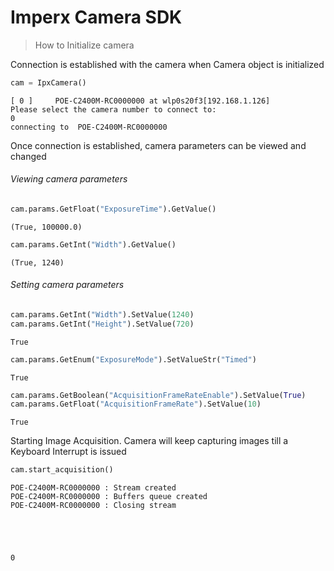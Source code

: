# Imperx Camera SDK
> How to Initialize camera


Connection is established with the camera when Camera object is initialized

```python
cam = IpxCamera()
```

    [ 0 ]     POE-C2400M-RC0000000 at wlp0s20f3[192.168.1.126]
    Please select the camera number to connect to: 
    0
    connecting to  POE-C2400M-RC0000000


Once connection is established, camera parameters can be viewed and changed

###### Viewing camera parameters

```python
cam.params.GetFloat("ExposureTime").GetValue()
```




    (True, 100000.0)



```python
cam.params.GetInt("Width").GetValue()
```




    (True, 1240)




###### Setting camera parameters

```python
cam.params.GetInt("Width").SetValue(1240)
cam.params.GetInt("Height").SetValue(720)
```




    True



```python
cam.params.GetEnum("ExposureMode").SetValueStr("Timed")
```




    True



```python
cam.params.GetBoolean("AcquisitionFrameRateEnable").SetValue(True)
cam.params.GetFloat("AcquisitionFrameRate").SetValue(10)
```




    True



Starting Image Acquisition. Camera will keep capturing images till a Keyboard Interrupt is issued

```python
cam.start_acquisition()
```

    POE-C2400M-RC0000000 : Stream created
    POE-C2400M-RC0000000 : Buffers queue created 
    POE-C2400M-RC0000000 : Closing stream





    0


